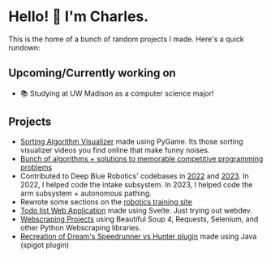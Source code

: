 # Hello! :wave: I'm Charles.
This is the home of a bunch of random projects I made. Here's a quick rundown:

## Upcoming/Currently working on
- 📚 Studying at UW Madison as a computer science major!

## Projects
- [Sorting Algorithm Visualizer](https://github.com/ProfessorAtomicManiac/AlgorithmVisualizer) made using PyGame. Its those sorting visualizer videos you find online that make funny noises.
- [Bunch of algorithms + solutions to memorable competitive programming problems](https://github.com/ProfessorAtomicManiac/Code)
- Contributed to Deep Blue Robotics' codebases in [2022](https://github.com/DeepBlueRobotics/RobotCode2022) and [2023](https://github.com/DeepBlueRobotics/RobotCode2023). In 2022, I helped code the intake subsystem. In 2023, I helped code the arm subsystem + autonomous pathing.
- Rewrote some sections on the [robotics training site](https://deep-blue-training.readthedocs.io/en/latest/)
- [Todo list Web Application](https://github.com/ProfessorAtomicManiac/to-do-list) made using Svelte. Just trying out webdev.
- [Webscraping Projects](https://github.com/ProfessorAtomicManiac/Webscraping-Projects) using Beautiful Soup 4, Requests, Selenium, and other Python Webscraping libraries.
- [Recreation of Dream's Speedrunner vs Hunter plugin](https://github.com/ProfessorAtomicManiac/Scuffed-Speedrunner-vs-Hunter) made using Java (spigot plugin)

<!---
ProfessorAtomicManiac/ProfessorAtomicManiac is a ✨ special ✨ repository because its `README.md` (this file) appears on your GitHub profile.
You can click the Preview link to take a look at your changes.
--->
